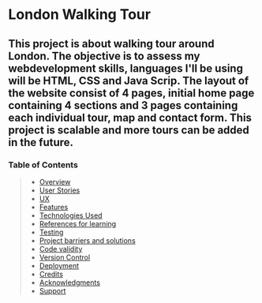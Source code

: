 # London Walking Tour

## This project is about walking tour around London. The objective is to assess my webdevelopment skills, languages I'll be using will be HTML, CSS and Java Scrip. The layout of the website consist of 4 pages, initial home page containing 4 sections and 3 pages containing each individual tour, map and contact form. This project is scalable and more tours can be added in the future.

### Table of Contents

> - [Overview](#overview)
> - [User Stories](#user-stories)
> - [UX](#ux)
> - [Features](#features)
> - [Technologies Used](#technologies-used)
> - [References for learning](#references-for-learning)
> - [Testing](#testing)
> - [Project barriers and solutions](#project-barriers-and-solutions)
> - [Code validity](#code-validity)
> - [Version Control](#version-control)
> - [Deployment](#deployment)
> - [Credits](#credits)
> - [Acknowledgments](#acknowledgments)
> - [Support](#support)